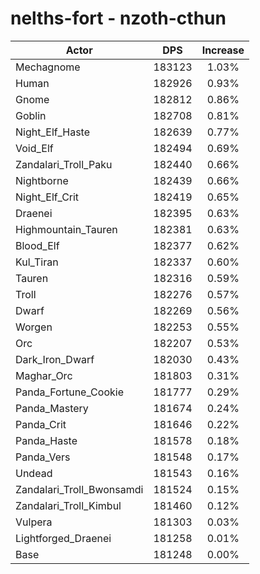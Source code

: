 # nelths-fort - nzoth-cthun
| Actor | DPS | Increase |
|---|:---:|:---:|
|Mechagnome|183123|1.03%|
|Human|182926|0.93%|
|Gnome|182812|0.86%|
|Goblin|182708|0.81%|
|Night_Elf_Haste|182639|0.77%|
|Void_Elf|182494|0.69%|
|Zandalari_Troll_Paku|182440|0.66%|
|Nightborne|182439|0.66%|
|Night_Elf_Crit|182419|0.65%|
|Draenei|182395|0.63%|
|Highmountain_Tauren|182381|0.63%|
|Blood_Elf|182377|0.62%|
|Kul_Tiran|182337|0.60%|
|Tauren|182316|0.59%|
|Troll|182276|0.57%|
|Dwarf|182269|0.56%|
|Worgen|182253|0.55%|
|Orc|182207|0.53%|
|Dark_Iron_Dwarf|182030|0.43%|
|Maghar_Orc|181803|0.31%|
|Panda_Fortune_Cookie|181777|0.29%|
|Panda_Mastery|181674|0.24%|
|Panda_Crit|181646|0.22%|
|Panda_Haste|181578|0.18%|
|Panda_Vers|181548|0.17%|
|Undead|181543|0.16%|
|Zandalari_Troll_Bwonsamdi|181524|0.15%|
|Zandalari_Troll_Kimbul|181460|0.12%|
|Vulpera|181303|0.03%|
|Lightforged_Draenei|181258|0.01%|
|Base|181248|0.00%|
